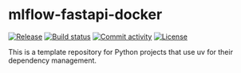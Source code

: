# mlflow-fastapi-docker

[![Release](https://img.shields.io/github/v/release/ruipinto2025/mlflow-fastapi-docker)](https://img.shields.io/github/v/release/ruipinto2025/mlflow-fastapi-docker)
[![Build status](https://img.shields.io/github/actions/workflow/status/ruipinto2025/mlflow-fastapi-docker/main.yml?branch=main)](https://github.com/ruipinto2025/mlflow-fastapi-docker/actions/workflows/main.yml?query=branch%3Amain)
[![Commit activity](https://img.shields.io/github/commit-activity/m/ruipinto2025/mlflow-fastapi-docker)](https://img.shields.io/github/commit-activity/m/ruipinto2025/mlflow-fastapi-docker)
[![License](https://img.shields.io/github/license/ruipinto2025/mlflow-fastapi-docker)](https://img.shields.io/github/license/ruipinto2025/mlflow-fastapi-docker)

This is a template repository for Python projects that use uv for their dependency management.
